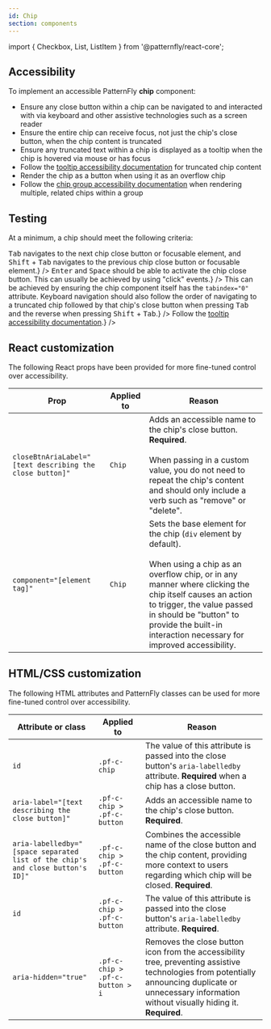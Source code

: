 ```yaml
---
id: Chip
section: components
---
```


import { Checkbox, List, ListItem } from '@patternfly/react-core';

## Accessibility

To implement an accessible PatternFly **chip** component:

- Ensure any close button within a chip can be navigated to and interacted with via keyboard and other assistive technologies such as a screen reader
- Ensure the entire chip can receive focus, not just the chip's close button, when the chip content is truncated
- Ensure any truncated text within a chip is displayed as a tooltip when the chip is hovered via mouse or has focus
- Follow the [tooltip accessibility documentation](/components/tooltip/accessibility) for truncated chip content
- Render the chip as a button when using it as an overflow chip
- Follow the [chip group accessibility documentation](/components/chip-group/accessibility) when rendering multiple, related chips within a group

## Testing

At a minimum, a chip should meet the following criteria:

<List isPlain>
  <ListItem>
    <Checkbox id="chip-a11y-checkbox-1" label="Standard keyboard navigation can be used to navigate between chip close buttons or other focusable elements." description={<span><kbd>Tab</kbd> navigates to the next chip close button or focusable element, and <kbd>Shift</kbd> + <kbd>Tab</kbd> navigates to the previous chip close button or focusable element.</span>} />
  </ListItem>
  <ListItem>
    <Checkbox id="chip-a11y-checkbox-2" label="Standard keyboard interaction can be used to interact with the chip close button." description={<span><kbd>Enter</kbd> and <kbd>Space</kbd> should be able to activate the chip close button. This can usually be achieved by using "click" events.</span>} />
  </ListItem>
  <ListItem>
    <Checkbox id="chip-a11y-checkbox-3" label="If the chip content is truncated, the entire chip can receive focus, not just the chip's close button." description={<span>This can be achieved by ensuring the chip component itself has the <code className="ws-code">tabindex="0"</code> attribute. Keyboard navigation should also follow the order of navigating to a truncated chip followed by that chip's close button when pressing <kbd>Tab</kbd> and the reverse when pressing <kbd>Shift</kbd> + <kbd>Tab</kbd>.</span>} />
  </ListItem>
  <ListItem>
    <Checkbox id="chip-a11y-checkbox-4" label="If the chip content is truncated, it has a tooltip that displays on hover or focus." description={<span>Follow the <a href="/components/tooltip/accessibility">tooltip accessibility documentation</a>.</span>} />
  </ListItem>
  <ListItem>
    <Checkbox id="chip-a11y-checkbox-5" label="An overflow chip is rendered as a button element." />
  </ListItem>
</List>

## React customization

The following React props have been provided for more fine-tuned control over accessibility.

| Prop | Applied to | Reason | 
|---|---|---|
| `closeBtnAriaLabel="[text describing the close button]"` | `Chip` | Adds an accessible name to the chip's close button. **Required**. <br/><br/> When passing in a custom value, you do not need to repeat the chip's content and should only include a verb such as "remove" or "delete". |
| `component="[element tag]"` | `Chip` | Sets the base element for the chip (`div` element by default). <br/><br/> When using a chip as an overflow chip, or in any manner where clicking the chip itself causes an action to trigger, the value passed in should be "button" to provide the built-in interaction necessary for improved accessibility. |

## HTML/CSS customization

The following HTML attributes and PatternFly classes can be used for more fine-tuned control over accessibility.

| Attribute or class | Applied to | Reason | 
|---|---|---|
| `id` | `.pf-c-chip` | The value of this attribute is passed into the close button's `aria-labelledby` attribute. **Required** when a chip has a close button. |
| `aria-label="[text describing the close button]"` | `.pf-c-chip > .pf-c-button` | Adds an accessible name to the chip's close button. **Required**. |
| `aria-labelledby="[space separated list of the chip's and close button's ID]"` | `.pf-c-chip > .pf-c-button` | Combines the accessible name of the close button and the chip content, providing more context to users regarding which chip will be closed. **Required**. |
| `id` | `.pf-c-chip > .pf-c-button` | The value of this attribute is passed into the close button's `aria-labelledby` attribute. **Required**. |
| `aria-hidden="true"` | `.pf-c-chip > .pf-c-button > i` | Removes the close button icon from the accessibility tree, preventing assistive technologies from potentially announcing duplicate or unnecessary information without visually hiding it. **Required**. |
